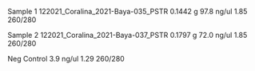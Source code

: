 Sample 1
	122021_Coralina_2021-Baya-035_PSTR
	 0.1442 g
	97.8 ng/ul
	1.85 260/280
	  
Sample 2
	122021_Coralina_2021-Baya-037_PSTR
	 0.1797 g
	72.0 ng/ul
	1.85 260/280

Neg Control
	3.9 ng/ul
	1.29 260/280